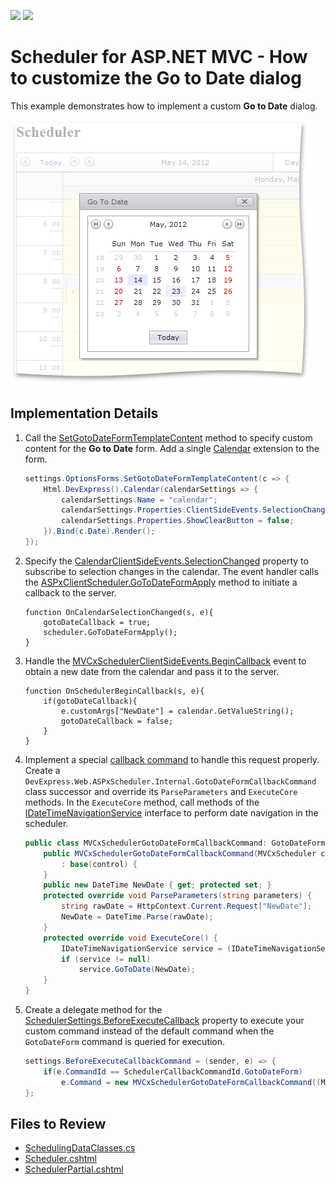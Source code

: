 <!-- default badges list -->
[![](https://img.shields.io/badge/Open_in_DevExpress_Support_Center-FF7200?style=flat-square&logo=DevExpress&logoColor=white)](https://supportcenter.devexpress.com/ticket/details/E4015)
[![](https://img.shields.io/badge/📖_How_to_use_DevExpress_Examples-e9f6fc?style=flat-square)](https://docs.devexpress.com/GeneralInformation/403183)
<!-- default badges end -->

# Scheduler for ASP.NET MVC - How to customize the Go to Date dialog

This example demonstrates how to implement a custom **Go to Date** dialog.

![](scheduler-custom-go-to-date-form.png)

## Implementation Details

1. Call the [SetGotoDateFormTemplateContent](https://docs.devexpress.com/AspNetMvc/DevExpress.Web.Mvc.MVCxSchedulerOptionsForms.SetGotoDateFormTemplateContent(System.Action-DevExpress.Web.ASPxScheduler.GotoDateFormTemplateContainer-)) method to specify custom content for the **Go to Date** form. Add a single [Calendar](https://docs.devexpress.com/AspNetMvc/8981/components/data-editors-extensions/calendar) extension to the form.

    ```csharp
    settings.OptionsForms.SetGotoDateFormTemplateContent(c => {
        Html.DevExpress().Calendar(calendarSettings => {
            calendarSettings.Name = "calendar";
            calendarSettings.Properties.ClientSideEvents.SelectionChanged = "OnCalendarSelectionChanged";
            calendarSettings.Properties.ShowClearButton = false;
        }).Bind(c.Date).Render();
    });
    ```

2. Specify the [CalendarClientSideEvents.SelectionChanged](https://docs.devexpress.com/AspNet/DevExpress.Web.CalendarClientSideEvents.SelectionChanged) property to subscribe to selection changes in the calendar. The event handler calls the [ASPxClientScheduler.GoToDateFormApply](https://docs.devexpress.com/AspNet/js-ASPxClientScheduler.GoToDateFormApply) method to initiate a callback to the server.

    ```jscript
    function OnCalendarSelectionChanged(s, e){
        gotoDateCallback = true;
        scheduler.GoToDateFormApply();
    }
    ```

3. Handle the [MVCxSchedulerClientSideEvents.BeginCallback](https://docs.devexpress.com/AspNet/DevExpress.Web.CallbackClientSideEventsBase.BeginCallback) event to obtain a new date from the calendar and pass it to the server.

    ```jscript
    function OnSchedulerBeginCallback(s, e){
        if(gotoDateCallback){
            e.customArgs["NewDate"] = calendar.GetValueString();
            gotoDateCallback = false;
        }
    }
    ```

4. Implement a special [callback command](https://docs.devexpress.com/AspNet/5462/components/scheduler/concepts/callback-commands) to handle this request properly. Create a `DevExpress.Web.ASPxScheduler.Internal.GotoDateFormCallbackCommand` class successor and override its `ParseParameters` and `ExecuteCore` methods. In the `ExecuteCore` method, call methods of the [IDateTimeNavigationService](https://docs.devexpress.com/CoreLibraries/DevExpress.XtraScheduler.Services.IDateTimeNavigationService) interface to perform date navigation in the scheduler.
  
    ```csharp
    public class MVCxSchedulerGotoDateFormCallbackCommand: GotoDateFormCallbackCommand {
        public MVCxSchedulerGotoDateFormCallbackCommand(MVCxScheduler control)
            : base(control) {
        }
        public new DateTime NewDate { get; protected set; }
        protected override void ParseParameters(string parameters) {
            string rawDate = HttpContext.Current.Request["NewDate"];
            NewDate = DateTime.Parse(rawDate);
        }
        protected override void ExecuteCore() {
            IDateTimeNavigationService service = (IDateTimeNavigationService)Control.GetService(typeof(IDateTimeNavigationService));
            if (service != null)
                service.GoToDate(NewDate);
        }
    }
    ```

5. Create a delegate method for the [SchedulerSettings.BeforeExecuteCallback](https://docs.devexpress.com/AspNetMvc/DevExpress.Web.Mvc.SchedulerSettings.BeforeExecuteCallbackCommand) property to execute your custom command instead of the default command when the `GotoDateForm` command is queried for execution.

    ```csharp
    settings.BeforeExecuteCallbackCommand = (sender, e) => {
        if(e.CommandId == SchedulerCallbackCommandId.GotoDateForm)
            e.Command = new MVCxSchedulerGotoDateFormCallbackCommand((MVCxScheduler)sender);
    };
    ```

## Files to Review

* [SchedulingDataClasses.cs](./CS/Scheduler.CustomizationGotoDateForm/Models/SchedulingDataClasses.cs)
* [Scheduler.cshtml](./CS/Scheduler.CustomizationGotoDateForm/Views/Scheduler/Scheduler.cshtml)
* [SchedulerPartial.cshtml](./CS/Scheduler.CustomizationGotoDateForm/Views/Scheduler/SchedulerPartial.cshtml)
